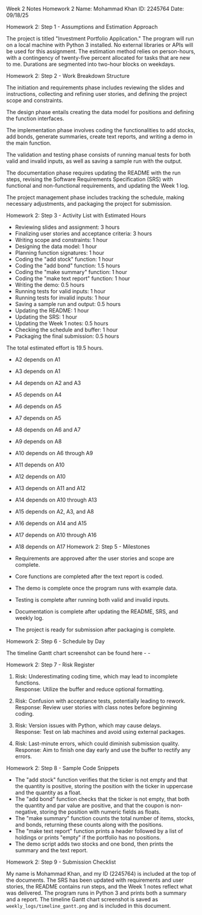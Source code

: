 Week 2 Notes Homework 2
Name: Mohammad Khan
ID: 2245764
Date: 09/18/25

Homework 2: Step 1 - Assumptions and Estimation Approach

The project is titled "Investment Portfolio Application." The program will run on a local machine with Python 3 installed. No external libraries or APIs will be used for this assignment. The estimation method relies on person-hours, with a contingency of twenty-five percent allocated for tasks that are new to me. Durations are segmented into two-hour blocks on weekdays.

Homework 2: Step 2 - Work Breakdown Structure

The initiation and requirements phase includes reviewing the slides and instructions, collecting and refining user stories, and defining the project scope and constraints.

The design phase entails creating the data model for positions and defining the function interfaces.

The implementation phase involves coding the functionalities to add stocks, add bonds, generate summaries, create text reports, and writing a demo in the main function.

The validation and testing phase consists of running manual tests for both valid and invalid inputs, as well as saving a sample run with the output.

The documentation phase requires updating the README with the run steps, revising the Software Requirements Specification (SRS) with functional and non-functional requirements, and updating the Week 1 log.

The project management phase includes tracking the schedule, making necessary adjustments, and packaging the project for submission.

Homework 2: Step 3 - Activity List with Estimated Hours

- Reviewing slides and assignment: 3 hours
- Finalizing user stories and acceptance criteria: 3 hours
- Writing scope and constraints: 1 hour
- Designing the data model: 1 hour
- Planning function signatures: 1 hour
- Coding the "add stock" function: 1 hour
- Coding the "add bond" function: 1.5 hours
- Coding the "make summary" function: 1 hour
- Coding the "make text report" function: 1 hour
- Writing the demo: 0.5 hours
- Running tests for valid inputs: 1 hour
- Running tests for invalid inputs: 1 hour
- Saving a sample run and output: 0.5 hours
- Updating the README: 1 hour
- Updating the SRS: 1 hour
- Updating the Week 1 notes: 0.5 hours
- Checking the schedule and buffer: 1 hour
- Packaging the final submission: 0.5 hours

The total estimated effort is 19.5 hours.
- A2 depends on A1  
- A3 depends on A1  
- A4 depends on A2 and A3  
- A5 depends on A4  
- A6 depends on A5  
- A7 depends on A5  
- A8 depends on A6 and A7  
- A9 depends on A8  
- A10 depends on A6 through A9  
- A11 depends on A10  
- A12 depends on A10  
- A13 depends on A11 and A12  
- A14 depends on A10 through A13  
- A15 depends on A2, A3, and A8  
- A16 depends on A14 and A15  
- A17 depends on A10 through A16  
- A18 depends on A17
Homework 2: Step 5 - Milestones

- Requirements are approved after the user stories and scope are complete.
- Core functions are completed after the text report is coded.
- The demo is complete once the program runs with example data.
- Testing is complete after running both valid and invalid inputs.
- Documentation is complete after updating the README, SRS, and weekly log.
- The project is ready for submission after packaging is complete.

Homework 2: Step 6 - Schedule by Day

The timeline Gantt chart screenshot can be found here - - 

Homework 2: Step 7 - Risk Register

1. Risk: Underestimating coding time, which may lead to incomplete functions.  
   Response: Utilize the buffer and reduce optional formatting.

2. Risk: Confusion with acceptance tests, potentially leading to rework.  
   Response: Review user stories with class notes before beginning coding.

3. Risk: Version issues with Python, which may cause delays.  
   Response: Test on lab machines and avoid using external packages.

4. Risk: Last-minute errors, which could diminish submission quality.  
   Response: Aim to finish one day early and use the buffer to rectify any errors.

Homework 2: Step 8 - Sample Code Snippets

- The "add stock" function verifies that the ticker is not empty and that the quantity is positive, storing the position with the ticker in uppercase and the quantity as a float.
- The "add bond" function checks that the ticker is not empty, that both the quantity and par value are positive, and that the coupon is non-negative, storing the position with numeric fields as floats.
- The "make summary" function counts the total number of items, stocks, and bonds, returning these counts along with the positions.
- The "make text report" function prints a header followed by a list of holdings or prints "empty" if the portfolio has no positions.
- The demo script adds two stocks and one bond, then prints the summary and the text report.

Homework 2: Step 9 - Submission Checklist

My name is Mohammad Khan, and my ID (2245764) is included at the top of the documents. The SRS has been updated with requirements and user stories, the README contains run steps, and the Week 1 notes reflect what was delivered. The program runs in Python 3 and prints both a summary and a report. The timeline Gantt chart screenshot is saved as `weekly_logs/timeline_gantt.png` and is included in this document.
